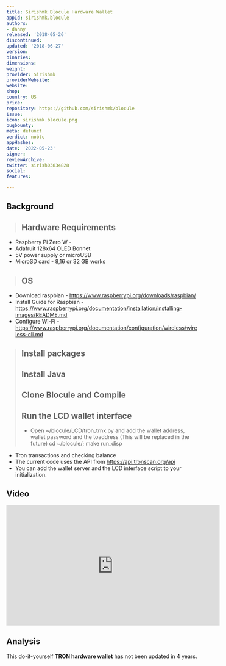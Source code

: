 ```yaml
---
title: Sirishmk Blocule Hardware Wallet
appId: sirishmk.blocule
authors:
- danny
released: '2018-05-26'
discontinued: 
updated: '2018-06-27'
version: 
binaries: 
dimensions: 
weight: 
provider: Sirishmk
providerWebsite: 
website: 
shop: 
country: US
price: 
repository: https://github.com/sirishmk/blocule
issue: 
icon: sirishmk.blocule.png
bugbounty: 
meta: defunct
verdict: nobtc
appHashes: 
date: '2022-05-23'
signer: 
reviewArchive: 
twitter: sirish03834828
social: 
features: 

---
```


## Background 

> ## Hardware Requirements 
- Raspberry Pi Zero W - 
- Adafruit 128x64 OLED Bonnet 
- 5V power supply or microUSB
- MicroSD card - 8,16 or 32 GB works
>
> ## OS
- Download raspbian - https://www.raspberrypi.org/downloads/raspbian/
- Install Guide for Raspbian - https://www.raspberrypi.org/documentation/installation/installing-images/README.md
- Configure Wi-Fi - https://www.raspberrypi.org/documentation/configuration/wireless/wireless-cli.md
>
> ## Install packages
> ## Install Java
> ## Clone Blocule and Compile
> ## Run the LCD wallet interface
> - Open ~/blocule/LCD/tron_trnx.py and add the wallet address, wallet password and the toaddress (This will be replaced in the future)
cd ~/blocule/; make run_disp
- Tron transactions and checking balance
- The current code uses the API from https://api.tronscan.org/api
- You can add the wallet server and the LCD interface script to your initialization. 

## Video 

<iframe width="560" height="315" src="https://www.youtube.com/embed/6e8vpMPB5Ks" title="YouTube video player" frameborder="0" allow="accelerometer; autoplay; clipboard-write; encrypted-media; gyroscope; picture-in-picture" allowfullscreen></iframe>

## Analysis 

This do-it-yourself **TRON hardware wallet** has not been updated in 4 years. 